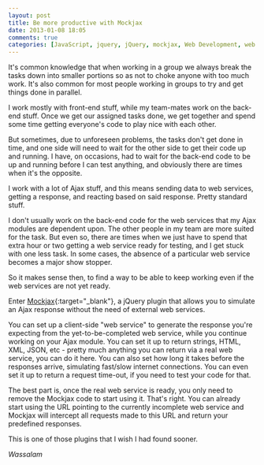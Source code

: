 ```yaml
---
layout: post
title: Be more productive with Mockjax
date: 2013-01-08 18:05
comments: true
categories: [JavaScript, jquery, jQuery, mockjax, Web Development, web service simulation]
---
```

It's common knowledge that when working in a group we always break the tasks down into smaller portions so as not to choke anyone with too much work. It's also common for most people working in groups to try and get things done in parallel.

I work mostly with front-end stuff, while my team-mates work on the back-end stuff. Once we get our assigned tasks done, we get together and spend some time getting everyone's code to play nice with each other.

But sometimes, due to unforeseen problems, the tasks don't get done in time, and one side will need to wait for the other side to get their code up and running. I have, on occasions, had to wait for the back-end code to be up and running before I can test anything, and obviously there are times when it's the opposite.

I work with a lot of Ajax stuff, and this means sending data to web services, getting a response, and reacting based on said response. Pretty standard stuff.

<!--more-->

I don't usually work on the back-end code for the web services that my Ajax modules are dependent upon. The other people in my team are more suited for the task. But even so, there are times when we just have to spend that extra hour or two getting a web service ready for testing, and I get stuck with one less task. In some cases, the absence of a particular web service becomes a major show stopper.

So it makes sense then, to find a way to be able to keep working even if the web services are not yet ready.

Enter [Mockjax](https://github.com/appendto/jquery-mockjax "Mockjax"){:target="_blank"}, a jQuery plugin that allows you to simulate an Ajax response without the need of external web services.

You can set up a client-side "web service" to generate the response you're expecting from the yet-to-be-completed web service, while you continue working on your Ajax module. You can set it up to return strings, HTML, XML, JSON, etc - pretty much anything you can return via a real web service, you can do it here. You can also set how long it takes before the responses arrive, simulating fast/slow internet connections. You can even set it up to return a request time-out, if you need to test your code for that.

The best part is, once the real web service is ready, you only need to remove the Mockjax code to start using it. That's right. You can already start using the URL pointing to the currently incomplete web service and Mockjax will intercept all requests made to this URL and return your predefined responses.

This is one of those plugins that I wish I had found sooner.

<em>Wassalam</em>
